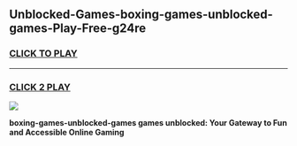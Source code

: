 
## Unblocked-Games-boxing-games-unblocked-games-Play-Free-g24re
<h3>
<a href="https://premium76.site?title=boxing-games-unblocked-games&ref=17A">CLICK TO PLAY</a></h3>
<hr>

<h3>
<a href="https://premium76.site?title=boxing-games-unblocked-games&ref=17A">CLICK 2 PLAY</a>
  
</h3>

<a href="https://premium76.site?title=boxing-games-unblocked-games&ref=17A"><img src="https://clearcache.store/games.png"></a>


**boxing-games-unblocked-games games unblocked: Your Gateway to Fun and Accessible Online Gaming**
